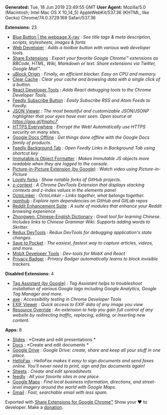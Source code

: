 **Generated:** Tue, 18 Jun 2019 23:49:55 GMT
**User Agent:** Mozilla/5.0 (Macintosh; Intel Mac OS X 10_14_5) AppleWebKit/537.36 (KHTML, like Gecko) Chrome/74.0.3729.169 Safari/537.36

**Extensions:** 23

 - [Blue Button | the webpage X-ray](https://chrome.google.com/webstore/detail/ahbcoeleapdfhmlnjglbiaddohfncace) : *See title tags & meta description, scripts, stylesheets, images & fonts*
 - [Web Developer](https://chrome.google.com/webstore/detail/bfbameneiokkgbdmiekhjnmfkcnldhhm) : *Adds a toolbar button with various web developer tools.*
 - [Share Extensions](https://chrome.google.com/webstore/detail/chdafcbnfkfenoeejpaeenpdamhmalhe) : *Export your favorite Google Chrome™ extensions as BBCode, HTML, Wiki, Markdown or text. Share extensions via Twitter, Google Mail™.*
 - [uBlock Origin](https://chrome.google.com/webstore/detail/cjpalhdlnbpafiamejdnhcphjbkeiagm) : *Finally, an efficient blocker. Easy on CPU and memory.*
 - [Clear Cache](https://chrome.google.com/webstore/detail/cppjkneekbjaeellbfkmgnhonkkjfpdn) : *Clear your cache and browsing data with a single click of a button.*
 - [React Developer Tools](https://chrome.google.com/webstore/detail/fmkadmapgofadopljbjfkapdkoienihi) : *Adds React debugging tools to the Chrome Developer Tools.*
 - [Feedly Subscribe Button](https://chrome.google.com/webstore/detail/gbbnddjfcllebfcnihfgmdplgaiejepc) : *Easily Subscribe RSS and Atom Feeds to Feedly.*
 - [JSON Viewer](https://chrome.google.com/webstore/detail/gbmdgpbipfallnflgajpaliibnhdgobh) : *The most beautiful and customizable JSON/JSONP highlighter that your eyes have ever seen. Open source at https://goo.gl/fmphc7*
 - [HTTPS Everywhere](https://chrome.google.com/webstore/detail/gcbommkclmclpchllfjekcdonpmejbdp) : *Encrypt the Web! Automatically use HTTPS security on many sites.*
 - [Google Docs Offline](https://chrome.google.com/webstore/detail/ghbmnnjooekpmoecnnnilnnbdlolhkhi) : *Get things done offline with the Google Docs family of products.*
 - [Feedly Background Tab](https://chrome.google.com/webstore/detail/gjlijkhcebalcchkhgaiflaooghmoegk) : *Open Feedly Links in Background Tab using shortcut key*
 - [Immutable.js Object Formatter](https://chrome.google.com/webstore/detail/hgldghadipiblonfkkicmgcbbijnpeog) : *Makes Immutable JS objects more readable when they are logged to the console.*
 - [Picture-in-Picture Extension (by Google)](https://chrome.google.com/webstore/detail/hkgfoiooedgoejojocmhlaklaeopbecg) : *Watch video using Picture-in-Picture*
 - [Lovely forks](https://chrome.google.com/webstore/detail/ialbpcipalajnakfondkflpkagbkdoib) : *Show notable forks of GitHub projects.*
 - [z-context](https://chrome.google.com/webstore/detail/jigamimbjojkdgnlldajknogfgncplbh) : *A Chrome DevTools Extension that displays stacking contexts and z-index values in the elements panel*
 - [OctoLinker](https://chrome.google.com/webstore/detail/jlmafbaeoofdegohdhinkhilhclaklkp) : *OctoLinker – Links together, what belongs together.*
 - [npmhub](https://chrome.google.com/webstore/detail/kbbbjimdjbjclaebffknlabpogocablj) : *Explore npm dependencies on GitHub and GitLab repos*
 - [Reddit Enhancement Suite](https://chrome.google.com/webstore/detail/kbmfpngjjgdllneeigpgjifpgocmfgmb) : *A suite of modules that enhance your Reddit browsing experience*
 - [Zhongwen: Chinese-English Dictionary](https://chrome.google.com/webstore/detail/kkmlkkjojmombglmlpbpapmhcaljjkde) : *Great tool for learning Chinese. Includes links to Chinese Grammar Wiki. Supports adding words to Skritter.*
 - [Redux DevTools](https://chrome.google.com/webstore/detail/lmhkpmbekcpmknklioeibfkpmmfibljd) : *Redux DevTools for debugging application's state changes.*
 - [Save to Pocket](https://chrome.google.com/webstore/detail/niloccemoadcdkdjlinkgdfekeahmflj) : *The easiest, fastest way to capture articles, videos, and more.*
 - [MobX Developer Tools](https://chrome.google.com/webstore/detail/pfgnfdagidkfgccljigdamigbcnndkod) : *Dev-tools for MobX and React*
 - [Privacy Badger](https://chrome.google.com/webstore/detail/pkehgijcmpdhfbdbbnkijodmdjhbjlgp) : *Privacy Badger automatically learns to block invisible trackers.*

**Disabled Extensions:** 4
 - [Tag Assistant (by Google)](https://chrome.google.com/webstore/detail/kejbdjndbnbjgmefkgdddjlbokphdefk) : *Tag Assistant helps to troubleshoot installation of various Google tags including Google Analytics, Google Tag Manager and more.*
 - [axe](https://chrome.google.com/webstore/detail/lhdoppojpmngadmnindnejefpokejbdd) : *Accessibility testing in Chrome Developer Tools*
 - [EXIF Viewer](https://chrome.google.com/webstore/detail/mmbhfeiddhndihdjeganjggkmjapkffm) : *Quick access to EXIF data of any image you view*
 - [Resource Override](https://chrome.google.com/webstore/detail/pkoacgokdfckfpndoffpifphamojphii) : *An extension to help you gain full control of any website by redirecting traffic, replacing, editing, or inserting new content.*

**Apps:** 8
 - [Slides](https://chrome.google.com/webstore/detail/aapocclcgogkmnckokdopfmhonfmgoek) : *Create and edit presentations *
 - [Docs](https://chrome.google.com/webstore/detail/aohghmighlieiainnegkcijnfilokake) : *Create and edit documents *
 - [Google Drive](https://chrome.google.com/webstore/detail/apdfllckaahabafndbhieahigkjlhalf) : *Google Drive: create, share and keep all your stuff in one place.*
 - [HelloFax](https://chrome.google.com/webstore/detail/bocmleclimfnadgmcdgecijlblfcmfnm) : *HelloFax makes it easy to sign documents and send faxes online. You'll never need to print, sign and fax documents again!*
 - [Sheets](https://chrome.google.com/webstore/detail/felcaaldnbdncclmgdcncolpebgiejap) : *Create and edit spreadsheets*
 - [feedly](https://chrome.google.com/webstore/detail/hipbfijinpcgfogaopmgehiegacbhmob) : *All your favorite sites in one place.*
 - [Google Maps](https://chrome.google.com/webstore/detail/lneaknkopdijkpnocmklfnjbeapigfbh) : *Find local business information, directions, and street-level imagery around the world with Google Maps.*
 - [Gmail](https://chrome.google.com/webstore/detail/pjkljhegncpnkpknbcohdijeoejaedia) : *Fast, searchable email with less spam.*


Exported with [Share Extensions for Google Chrome™](https://chrome.google.com/webstore/detail/chdafcbnfkfenoeejpaeenpdamhmalhe)
Show your ❤ to developer. Make a [donation](http://bit.ly/2wIc8MX).
